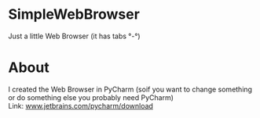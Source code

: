 # SimpleWebBrowser
Just a little Web Browser (it has tabs °-°)

# About
I created the Web Browser in PyCharm (soif you want to change something or do something else you probably need PyCharm)<br />Link: www.jetbrains.com/pycharm/download
